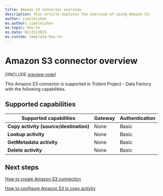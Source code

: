 ```yaml
---
title: Amazon S3 connector overview
description: This article explains the overview of using Amazon S3.
author: jianleishen
ms.author: jianleishen
ms.topic: how-to
ms.date: 02/23/2023
ms.custom: template-how-to 
---
```


# Amazon S3 connector overview

[!INCLUDE [preview-note](../includes/preview-note.md)]

This Amazon S3 connector is supported in Trident Project - Data Factory with the following capabilities.

## Supported capabilities

| Supported capabilities | Gateway | Authentication |
| --- | --- | ---|
| **Copy activity (source/destination)** | None | Basic |
| **Lookup activity** | None | Basic |
| **GetMetadata activity** | None | Basic |
| **Delete activity** | None | Basic |

## Next steps

[How to create Amazon S3 connection](connector-amazon-s3.md)

[How to configure Amazon S3 in copy activity](connector-amazon-s3-copy-activity.md)